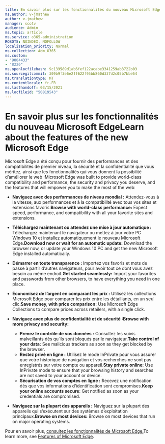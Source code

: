 ```yaml
---
title: En savoir plus sur les fonctionnalités du nouveau Microsoft Edge
ms.author: v-jmathew
author: v-jmathew
manager: scotv
audience: Admin
ms.topic: article
ms.service: o365-administration
ROBOTS: NOINDEX, NOFOLLOW
localization_priority: Normal
ms.collection: Adm_O365
ms.custom:
- "9004433"
- "8226"
ms.openlocfilehash: 9c139589d1ab6fef122acabe3341259ab3722b03
ms.sourcegitcommit: 309b9f3e6e2ff622f95bb860d337d2c05b7bbe54
ms.translationtype: MT
ms.contentlocale: fr-FR
ms.lasthandoff: 03/15/2021
ms.locfileid: "50819543"
---
```

# <a name="learn-about-the-features-of-the-new-microsoft-edge"></a><span data-ttu-id="a816f-102">En savoir plus sur les fonctionnalités du nouveau Microsoft Edge</span><span class="sxs-lookup"><span data-stu-id="a816f-102">Learn about the features of the new Microsoft Edge</span></span>

<span data-ttu-id="a816f-103">Microsoft Edge a été conçu pour fournir des performances et des compatibilités de premier niveau, la sécurité et la confidentialité que vous méritez, ainsi que les fonctionnalités qui vous donnent la possibilité d’améliorer le web :</span><span class="sxs-lookup"><span data-stu-id="a816f-103">Microsoft Edge was built to provide world-class compatibility and performance, the security and privacy you deserve, and the features that will empower you to make the most of the web:</span></span>

- <span data-ttu-id="a816f-104">**Naviguez avec des performances de niveau mondial :** Attendez-vous à la vitesse, aux performances et à la compatibilité avec tous vos sites et extensions favoris.</span><span class="sxs-lookup"><span data-stu-id="a816f-104">**Browse with world-class performance:** Expect speed, performance, and compatibility with all your favorite sites and extensions.</span></span>
- <span data-ttu-id="a816f-105">**Téléchargez maintenant ou attendez une mise à jour automatique :** Téléchargez maintenant le navigateur ou mettez à jour votre PC Windows 10 et installez automatiquement le nouveau Microsoft Edge.</span><span class="sxs-lookup"><span data-stu-id="a816f-105">**Download now or wait for an automatic update:** Download the browser now, or update your Windows 10 PC and get the new Microsoft Edge installed automatically.</span></span>
- <span data-ttu-id="a816f-106">**Démarrer en toute transparence :** Importez vos favoris et mots de passe à partir d’autres navigateurs, pour avoir tout ce dont vous avez besoin au même endroit.</span><span class="sxs-lookup"><span data-stu-id="a816f-106">**Get started seamlessly:** Import your favorites and passwords from other browsers, to have everything you need in one place.</span></span>
- <span data-ttu-id="a816f-107">**Économisez de l’argent en comparant les prix :** Utilisez les collections Microsoft Edge pour comparer les prix entre les détaillants, en un seul clic.</span><span class="sxs-lookup"><span data-stu-id="a816f-107">**Save money, with price comparison:** Use Microsoft Edge Collections to compare prices across retailers, with a single click.</span></span>
- <span data-ttu-id="a816f-108">**Naviguez avec plus de confidentialité et de sécurité :**</span><span class="sxs-lookup"><span data-stu-id="a816f-108">**Browse with more privacy and security:**</span></span>
  - <span data-ttu-id="a816f-109">**Prenez le contrôle de vos données :** Consultez les suivis malveillants dès qu’ils sont bloqués par le navigateur.</span><span class="sxs-lookup"><span data-stu-id="a816f-109">**Take control of your data:** See malicious trackers as soon as they get blocked by the browser.</span></span>
  - <span data-ttu-id="a816f-110">**Restez privé en ligne :** Utilisez le mode InPrivate pour vous assurer que votre historique de navigation et vos recherches ne sont pas enregistrés sur votre compte ou appareil.</span><span class="sxs-lookup"><span data-stu-id="a816f-110">**Stay private online:** Use InPrivate mode to ensure that your browsing history and searches are not saved to your account or device.</span></span>
  - <span data-ttu-id="a816f-111">**Sécurisation de vos comptes en ligne :** Recevez une notification dès que vos informations d’identification sont compromises.</span><span class="sxs-lookup"><span data-stu-id="a816f-111">**Keep your online accounts secure:** Get notified as soon as your credentials are compromised.</span></span>

- <span data-ttu-id="a816f-112">**Naviguez sur la plupart des appareils :** Naviguez sur la plupart des appareils qui s’exécutent sur des systèmes d’exploitation principaux.</span><span class="sxs-lookup"><span data-stu-id="a816f-112">**Browse on most devices:** Browse on most devices that run on major operating systems.</span></span>

<span data-ttu-id="a816f-113">Pour en savoir plus, [consultez les fonctionnalités de Microsoft Edge.](https://go.microsoft.com/fwlink/?linkid=2146817)</span><span class="sxs-lookup"><span data-stu-id="a816f-113">To learn more, see [Features of Microsoft Edge](https://go.microsoft.com/fwlink/?linkid=2146817).</span></span>
